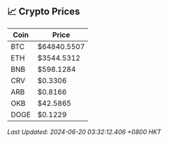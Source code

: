 ## 📈 Crypto Prices

| Coin | Price |
| ---- | ----- |
| BTC | $64840.5507 |
| ETH | $3544.5312 |
| BNB | $598.1284 |
| CRV | $0.3306 |
| ARB | $0.8166 |
| OKB | $42.5865 |
| DOGE | $0.1229 |

_Last Updated: 2024-06-20 03:32:12.406 +0800 HKT_